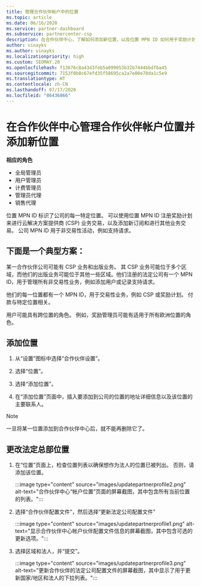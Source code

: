 ```yaml
---
title: 管理合作伙伴帐户中的位置
ms.topic: article
ms.date: 06/16/2020
ms.service: partner-dashboard
ms.subservice: partnercenter-csp
description: 在合作伙伴中心，了解如何添加新位置，以及位置 MPN ID 如何用于奖励计划、CSP 业务、订阅和其他交易。
author: vinayks
ms.author: vinayks
ms.localizationpriority: high
ms.custom: SEOMAY.20
ms.openlocfilehash: f13676c8a4343feb5a099053b32b7444bbdfba45
ms.sourcegitcommit: 7153f0b8c67efd35f58695ca2a7e00e70da1c5e9
ms.translationtype: HT
ms.contentlocale: zh-CN
ms.lasthandoff: 07/17/2020
ms.locfileid: "86436866"
---
```

# <a name="manage-your-partner-account-locations-in-partner-center-and-add-a-new-location"></a>在合作伙伴中心管理合作伙伴帐户位置并添加新位置

**相应的角色**
- 全局管理员
- 用户管理员
- 计费管理员
- 管理员代理
- 销售代理

位置 MPN ID 标识了公司的每一特定位置。 可以使用位置 MPN ID 注册奖励计划来进行云解决方案提供商 (CSP) 业务交易，以及添加新订阅和进行其他业务交易。 公司 MPN ID 用于非交易性活动，例如支持请求。

## <a name="the-following-is-a-typical-scenario"></a>下面是一个典型方案：

某一合作伙伴公司可能有 CSP 业务和出版业务。 其 CSP 业务可能位于多个区域，而他们的出版业务可能位于其他一些区域。他们注册的法定公司有一个 MPN ID，用于管理所有非交易性业务，例如添加用户或记录支持请求。


他们的每一位置都有一个 MPN ID，用于交易性业务，例如 CSP 或奖励计划。 付款与特定位置相关。

用户可能具有跨位置的角色。 例如，奖励管理员可能有适用于所有欧洲位置的角色。

## <a name="to-add-a-location"></a>添加位置

1. 从“设置”图标中选择“合作伙伴设置”。 

2. 选择“位置”。

3. 选择“添加位置”。  

4. 在“添加位置”页面中，插入要添加到公司的位置的地址详细信息以及该位置的主要联系人。

> [!NOTE]
> 一旦将某一位置添加到合作伙伴中心后，就不能再删除它了。

## <a name="change-legal-headquarters-location"></a>更改法定总部位置

1. 在“位置”页面上，检查位置列表以确保想作为法人的位置已被列出。 否则，请添加该位置。

   :::image type="content" source="images/updatepartnerprofile2.png" alt-text="合作伙伴中心“帐户位置”页面的屏幕截图，其中包含所有当前位置的列表。":::

2. 选择“合作伙伴配置文件”，然后选择“更新法定公司配置文件” 

   :::image type="content" source="images/updatepartnerprofile1.png" alt-text="显示合作伙伴中心帐户伙伴配置文件信息的屏幕截图，其中包含可选的更新选项。":::

3. 选择区域和法人，并“提交”。

   :::image type="content" source="images/updatepartnerprofile3.png" alt-text="更新合作伙伴的法定公司配置文件的屏幕截图，其中显示了用于更新国家/地区和法人的下拉列表。":::
